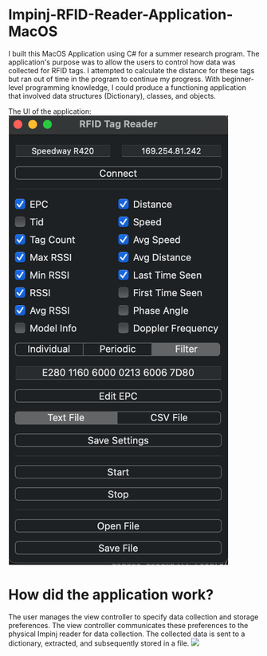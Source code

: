 # Impinj-RFID-Reader-Application-MacOS

I built this MacOS Application using C# for a summer research program. The application's purpose was to allow the users to control how data was collected for RFID tags.
I attempted to calculate the distance for these tags but ran out of time in the program to continue my progress. 
With beginner-level programming knowledge, I could produce a functioning application that involved data structures (Dictionary), classes, and objects. 

The UI of the application: 
![UI](https://github.com/aidanshin/Impinj-RFID-Reader-Application-MacOS/blob/master/RFID%20READER%20APP.png)

# How did the application work? 
The user manages the view controller to specify data collection and storage preferences. The view controller communicates these preferences to the physical Impinj reader for data collection. The collected data is sent to a dictionary, extracted, and subsequently stored in a file.
![](https://github.com/[aidanshin]/[Impinj-RFID-Reader-Application-MacOS]/blob/master/appstructure.png)
